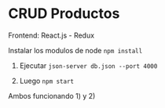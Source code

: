 # CRUD Productos

Frontend: React.js - Redux

Instalar los modulos de node ```npm install```

1) Ejecutar ```json-server db.json --port 4000```

2) Luego ```npm start```

Ambos funcionando 1) y 2)